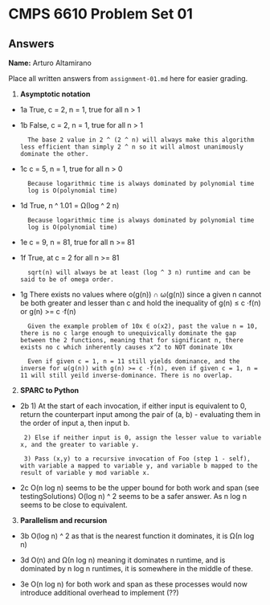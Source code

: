   # CMPS 6610 Problem Set 01
## Answers

**Name:** Arturo Altamirano


Place all written answers from `assignment-01.md` here for easier grading.

1. **Asymptotic notation**

  - 1a    True, c = 2, n = 1, true for all n > 1
 
  - 1b    False, c = 2, n = 1, true for all n > 1

          The base 2 value in 2 ^ (2 ^ n) will always make this algorithm less efficient than simply 2 ^ n so it will almost unanimously dominate the other. 

  - 1c    c = 5, n = 1, true for all n > 0

          Because logarithmic time is always dominated by polynomial time
          log is O(polynomial time)

  - 1d    True, n ^ 1.01 = Ω(log ^ 2 n)

          Because logarithmic time is always dominated by polynomial time
          log is O(polynomial time)

  - 1e    c = 9, n = 81, true for all n >= 81

  - 1f    True, at c = 2 for all n >= 81
  
          sqrt(n) will always be at least (log ^ 3 n) runtime and can be said to be of omega order.

  - 1g    There exists no values where o(g(n)) ∩ ω(g(n)) since a given n
          cannot be both greater and lesser than c and hold the inequality of g(n) ≤ c ·f(n) or g(n) >= c ·f(n)
          
          Given the example problem of 10x ∈ o(x2), past the value n = 10, there is no c large enough to unequivically dominate the gap between the 2 functions, meaning that for significant n, there exists no c which inherently causes x^2 to NOT dominate 10x

          Even if given c = 1, n = 11 still yields dominance, and the inverse for ω(g(n)) with g(n) >= c ·f(n), even if given c = 1, n = 11 will still yeild inverse-dominance. There is no overlap.

2. **SPARC to Python**

  - 2b 
         1) At the start of each invocation, if either input is equivalent to 0, return the counterpart input among the pair of (a, b) - evaluating them in the order of input a, then input b. 
       
         2) Else if neither input is 0, assign the lesser value to variable x, and the greater to variable y. 
       
         3) Pass (x,y) to a recursive invocation of Foo (step 1 - self), with variable a mapped to variable y, and variable b mapped to the result of variable y mod variable x. 

  - 2c O(n log n) seems to be the upper bound for both work and span (see testingSolutions)
        O(log n) ^ 2 seems to be a safer answer. As n log n seems to be close to equivalent.

3. **Parallelism and recursion**

  - 3b O(log n) ^ 2 as that is the nearest function it dominates, it is Ω(n log n)

  - 3d O(n) and Ω(n log n) meaning it dominates n runtime, and is dominated by n log n runtimes, it is somewhere in the middle of these.

  - 3e O(n log n) for both work and span as these processes would now introduce additional overhead to implement (??)
